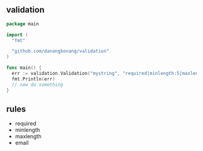 ## validation

```go
package main

import (
  "fmt"

  "github.com/danangkonang/validation"
)

func main() {
  err := validation.Validation("mystring", "required|minlength:5|maxlength:16")
  fmt.Println(err)
  // now do something
}
```

## rules
- required
- minlength
- maxlength
- email